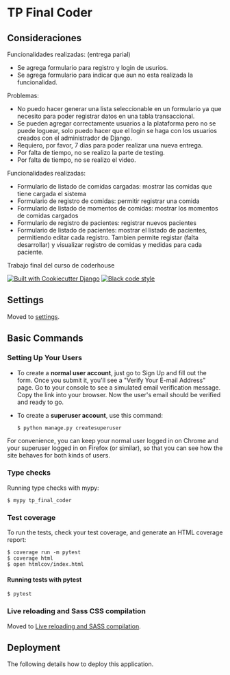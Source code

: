 # TP Final Coder

## Consideraciones

Funcionalidades realizadas: (entrega parial)
 - Se agrega formulario para registro y login de usurios. 
 - Se agrega formulario para indicar que aun no esta realizada la funcionalidad. 

Problemas:
 - No puedo hacer generar una lista seleccionable en un formulario ya que necesito para poder registrar datos en una tabla transaccional.
 - Se pueden agregar correctamente usuarios a la plataforma pero no se puede loguear, solo puedo hacer que el login se haga con los usuarios creados con el administrador de Django.
 - Requiero, por favor, 7 dias para poder realizar una nueva entrega.
 - Por falta de tiempo, no se realizo la parte de testing.
 - Por falta de tiempo, no se realizo el video.

Funcionalidades realizadas:
 - Formulario de listado de comidas cargadas: mostrar las comidas que tiene cargada el sistema
 - Formulario de registro de comidas: permitir registrar una comida
 - Formulario de listado de momentos de comidas: mostrar los momentos de comidas cargados
 - Formulario de registro de pacientes: registrar nuevos pacientes
 - Formulario de listado de pacientes: mostrar el listado de pacientes, permitiendo editar cada registro. Tambien permite registar (falta desarrollar) y visualizar registro de comidas y medidas para cada paciente.

Trabajo final del curso de coderhouse

[![Built with Cookiecutter Django](https://img.shields.io/badge/built%20with-Cookiecutter%20Django-ff69b4.svg?logo=cookiecutter)](https://github.com/cookiecutter/cookiecutter-django/)
[![Black code style](https://img.shields.io/badge/code%20style-black-000000.svg)](https://github.com/ambv/black)

## Settings

Moved to [settings](http://cookiecutter-django.readthedocs.io/en/latest/settings.html).

## Basic Commands

### Setting Up Your Users

-   To create a **normal user account**, just go to Sign Up and fill out the form. Once you submit it, you'll see a "Verify Your E-mail Address" page. Go to your console to see a simulated email verification message. Copy the link into your browser. Now the user's email should be verified and ready to go.

-   To create a **superuser account**, use this command:

        $ python manage.py createsuperuser

For convenience, you can keep your normal user logged in on Chrome and your superuser logged in on Firefox (or similar), so that you can see how the site behaves for both kinds of users.

### Type checks

Running type checks with mypy:

    $ mypy tp_final_coder

### Test coverage

To run the tests, check your test coverage, and generate an HTML coverage report:

    $ coverage run -m pytest
    $ coverage html
    $ open htmlcov/index.html

#### Running tests with pytest

    $ pytest

### Live reloading and Sass CSS compilation

Moved to [Live reloading and SASS compilation](https://cookiecutter-django.readthedocs.io/en/latest/developing-locally.html#sass-compilation-live-reloading).

## Deployment

The following details how to deploy this application.
